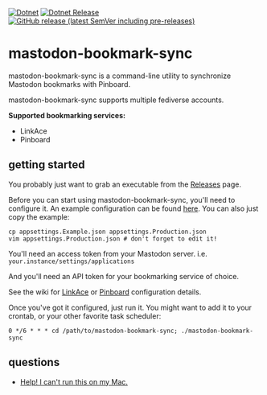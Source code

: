 [![Dotnet](https://github.com/prplecake/mastodon-bookmark-sync/actions/workflows/dotnet.yml/badge.svg)](https://github.com/prplecake/mastodon-bookmark-sync/actions/workflows/dotnet.yml)
[![Dotnet Release](https://github.com/prplecake/mastodon-bookmark-sync/actions/workflows/dotnet-release.yml/badge.svg)](https://github.com/prplecake/mastodon-bookmark-sync/actions/workflows/dotnet-release.yml)
[![GitHub release (latest SemVer including pre-releases)](https://img.shields.io/github/v/release/prplecake/mastodon-bookmark-sync?include_prereleases)](https://github.com/prplecake/mastodon-bookmark-sync/releases/latest)

# mastodon-bookmark-sync

mastodon-bookmark-sync is a command-line utility to synchronize Mastodon
bookmarks with Pinboard.

mastodon-bookmark-sync supports multiple fediverse accounts.

**Supported bookmarking services:**

- LinkAce
- Pinboard

## getting started

You probably just want to grab an executable from the [Releases][releases] page.

[releases]:https://github.com/prplecake/mastodon-bookmark-sync/releases

Before you can start using mastodon-bookmark-sync, you'll need to configure
it. An example configuration can be found [here][config-blob]. You can also
just copy the example:

```shell
cp appsettings.Example.json appsettings.Production.json
vim appsettings.Production.json # don't forget to edit it!
```

You'll need an access token from your Mastodon server.
i.e. `your.instance/settings/applications`

[fediverse-access-token]:https://tools.splat.soy/fediverse-access-token/

And you'll need an API token for your bookmarking service of choice.

See the wiki for [LinkAce][linkace-config] or [Pinboard][pinboard-config] configuration details.

[linkace-config]:https://github.com/prplecake/mastodon-bookmark-sync/wiki/LinkAce
[pinboard-config]:https://github.com/prplecake/mastodon-bookmark-sync/wiki/Pinboard

Once you've got it configured, just run it. You might want to add it to your
crontab, or your other favorite task scheduler:

```text
0 */6 * * * cd /path/to/mastodon-bookmark-sync; ./mastodon-bookmark-sync
```

[config-blob]:https://github.com/prplecake/mastodon-bookmark-sync/blob/master/BookmarkSync.CLI/appsettings.Example.json

## questions

* [Help! I can't run this on my Mac.](https://github.com/prplecake/mastodon-bookmark-sync/wiki/Questions#help-i-cant-run-this-on-my-mac)
